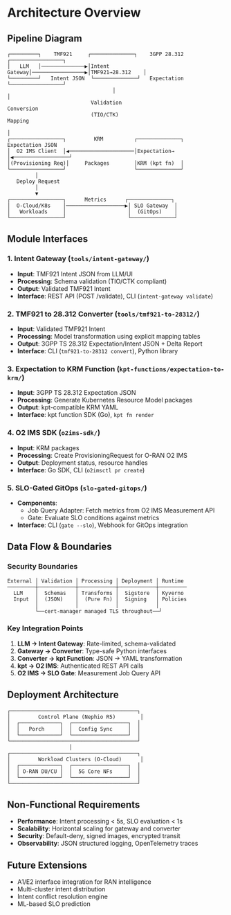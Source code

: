 # Architecture Overview

## Pipeline Diagram

```
┌─────────┐    TMF921     ┌──────────────┐    3GPP 28.312    ┌─────────────────┐
│   LLM   │──────────────▶│Intent Gateway│─────────────────▶│TMF921→28.312    │
└─────────┘   Intent JSON  └──────────────┘   Expectation    └─────────────────┘
                                  │                                    │
                           Validation                           Conversion
                           (TIO/CTK)                             Mapping
                                                                      │
┌─────────────────┐         KRM          ┌──────────────┐   Expectation JSON
│  O2 IMS Client  │◀─────────────────────│Expectation→  │◀──────────────────┘
│(Provisioning Req)│     Packages        │KRM (kpt fn)  │
└─────────────────┘                      └──────────────┘
         │                                                  
   Deploy Request                            
         │                                    
         ▼                                    
┌─────────────────┐      Metrics      ┌──────────────┐
│  O-Cloud/K8s    │───────────────────▶│ SLO Gateway  │
│   Workloads     │                    │  (GitOps)    │
└─────────────────┘                    └──────────────┘
```

## Module Interfaces

### 1. Intent Gateway (`tools/intent-gateway/`)
- **Input**: TMF921 Intent JSON from LLM/UI
- **Processing**: Schema validation (TIO/CTK compliant)
- **Output**: Validated TMF921 Intent
- **Interface**: REST API (POST /validate), CLI (`intent-gateway validate`)

### 2. TMF921 to 28.312 Converter (`tools/tmf921-to-28312/`)
- **Input**: Validated TMF921 Intent
- **Processing**: Model transformation using explicit mapping tables
- **Output**: 3GPP TS 28.312 Expectation/Intent JSON + Delta Report
- **Interface**: CLI (`tmf921-to-28312 convert`), Python library

### 3. Expectation to KRM Function (`kpt-functions/expectation-to-krm/`)
- **Input**: 3GPP TS 28.312 Expectation JSON
- **Processing**: Generate Kubernetes Resource Model packages
- **Output**: kpt-compatible KRM YAML
- **Interface**: kpt function SDK (Go), `kpt fn render`

### 4. O2 IMS SDK (`o2ims-sdk/`)
- **Input**: KRM packages
- **Processing**: Create ProvisioningRequest for O-RAN O2 IMS
- **Output**: Deployment status, resource handles
- **Interface**: Go SDK, CLI (`o2imsctl pr create`)

### 5. SLO-Gated GitOps (`slo-gated-gitops/`)
- **Components**:
  - Job Query Adapter: Fetch metrics from O2 IMS Measurement API
  - Gate: Evaluate SLO conditions against metrics
- **Interface**: CLI (`gate --slo`), Webhook for GitOps integration

## Data Flow & Boundaries

### Security Boundaries
```
External │ Validation │ Processing │ Deployment │ Runtime
─────────┼────────────┼────────────┼────────────┼─────────
  LLM    │  Schemas   │ Transforms │  Sigstore  │ Kyverno
  Input  │  (JSON)    │  (Pure Fn) │  Signing   │ Policies
         │            │            │            │
         └──cert-manager managed TLS throughout──┘
```

### Key Integration Points
1. **LLM → Intent Gateway**: Rate-limited, schema-validated
2. **Gateway → Converter**: Type-safe Python interfaces
3. **Converter → kpt Function**: JSON → YAML transformation
4. **kpt → O2 IMS**: Authenticated REST API calls
5. **O2 IMS → SLO Gate**: Measurement Job Query API

## Deployment Architecture

```
┌─────────────────────────────────────────┐
│         Control Plane (Nephio R5)        │
│  ┌─────────────┐  ┌──────────────────┐  │
│  │   Porch     │  │  Config Sync     │  │
│  └─────────────┘  └──────────────────┘  │
└─────────────────────────────────────────┘
                    │
┌─────────────────────────────────────────┐
│         Workload Clusters (O-Cloud)      │
│  ┌─────────────┐  ┌──────────────────┐  │
│  │ O-RAN DU/CU │  │  5G Core NFs     │  │
│  └─────────────┘  └──────────────────┘  │
└─────────────────────────────────────────┘
```

## Non-Functional Requirements

- **Performance**: Intent processing < 5s, SLO evaluation < 1s
- **Scalability**: Horizontal scaling for gateway and converter
- **Security**: Default-deny, signed images, encrypted transit
- **Observability**: JSON structured logging, OpenTelemetry traces

## Future Extensions

- A1/E2 interface integration for RAN intelligence
- Multi-cluster intent distribution
- Intent conflict resolution engine
- ML-based SLO prediction